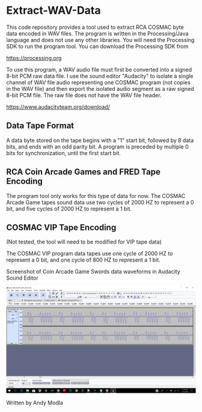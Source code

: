 # Extract-WAV-Data
This code repository provides a tool used to extract RCA COSMAC byte data encoded in WAV files.
The program is written in the Processing/Java language and does not use any other libraries. You will need the Processing SDK to run the program tool.
You can download the Processing SDK from 

https://processing.org

To use this program, a WAV audio file must first be converted into a signed 8-bit PCM raw data file.
I use the sound editor "Audacity" to isolate a single channel of WAV file audio 
representing one COSMAC program (not copies in the WAV file)
and then export the isolated audio segment as a raw signed 8-bit PCM file.
The raw file does not have the WAV file header.

https://www.audacityteam.org/download/

## Data Tape Format
A data byte stored on the tape begins with a "1" start bit, followed by 8 data bits, and ends with an odd parity bit.
A program is preceded by multiple 0 bits for synchronization, until the first start bit.

## RCA Coin Arcade Games and FRED Tape Encoding
The program tool only works for this type of data for now.
The COSMAC Arcade Game tapes sound data use two cycles of 2000 HZ to represent a 0 bit, and five cycles of 2000 HZ to represent a 1 bit.

## COSMAC VIP Tape Encoding
(Not tested, the tool will need to be modified for VIP tape data)

The COSMAC VIP program data tapes use one cycle of 2000 HZ to represent a 0 bit, and one cycle of 800 HZ to represent a 1 bit.

Screenshot of Coin Arcade Game Swords data waveforms in Audacity Sound Editor

![Screenshot of data waveform in Audacity](screenshot/waveform.png)

Written by Andy Modla
